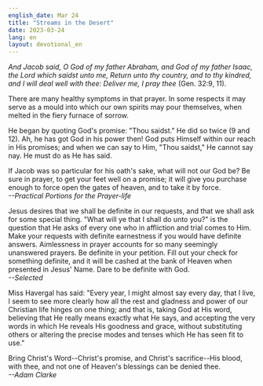 ```yaml
---
english_date: Mar 24
title: "Streams in the Desert"
date: 2023-03-24
lang: en
layout: devotional_en
---
```





<p><em>And Jacob said, O God of my father Abraham, and God of my father Isaac, the Lord which saidst unto me, Return unto thy country, and to thy kindred, and I will deal well with thee: Deliver me, I pray thee</em> (Gen. 32:9, 11).

</p>

<p>There are many healthy symptoms in that prayer. In some respects it may serve as a mould into which our own spirits may pour themselves, when melted in the fiery furnace of sorrow.

</p>

<p>He began by quoting God's promise: "Thou saidst." He did so twice (9 and 12). Ah, he has got God in his power then! God puts Himself within our reach in His promises; and when we can say to Him, "Thou saidst," He cannot say nay. He must do as He has said.

</p>

<p>If Jacob was so particular for his oath's sake, what will not our God be? Be sure in prayer, to get your feet well on a promise; it will give you purchase enough to force open the gates of heaven, and to take it by force.<br/> <em>--Practical Portions for the Prayer-life</em>

</p>

<p>Jesus desires that we shall be definite in our requests, and that we shall ask for some special thing. "What will ye that I shall do unto you?" is the question that He asks of every one who in affliction and trial comes to Him. Make your requests with definite earnestness if you would have definite answers. Aimlessness in prayer accounts for so many seemingly unanswered prayers. Be definite in your petition. Fill out your check for something definite, and it will be cashed at the bank of Heaven when presented in Jesus' Name. Dare to be definite with God.<br/> <em>--Selected</em>

</p>

<p>Miss Havergal has said: "Every year, I might almost say every day, that I live, I seem to see more clearly how all the rest and gladness and power of our Christian life hinges on one thing; and that is, taking God at His word, believing that He really means exactly what He says, and accepting the very words in which He reveals His goodness and grace, without substituting others or altering the precise modes and tenses which He has seen fit to use."

</p>

<p>Bring Christ's Word--Christ's promise, and Christ's sacrifice--His blood, with thee, and not one of Heaven's blessings can be denied thee.<br/> <em>--Adam Clarke</em>

</p>

<p></p>